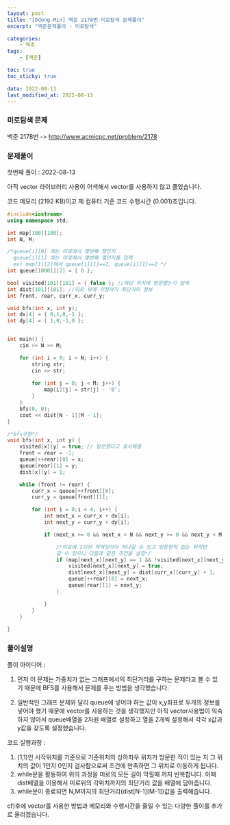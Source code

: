 ```yaml
---
layout: post
title: "[Ddong-Min] 백준 2178번 미로탐색 문제풀이"
excerpt: "백준문제풀이 - 미로탐색"

categories:
    - 백준
tags:
    - [백준]

toc: true
toc_sticky: true

data: 2022-08-13
last_modified_at: 2022-08-13
---
```


### 미로탐색 문제  
백준 2178번 -> <http://www.acmicpc.net/problem/2178>

### 문제풀이

첫번째 풀이 : 2022-08-13

아직 vector 라이브러리 사용이 어색해서 vector를 사용하지 않고 풀었습니다.

코드 메모리 (2192 KB)이고 제 컴퓨터 기준 코드 수행시간 (0.001)초입니다.

```cpp
#include<iostream>
using namespace std;

int map[100][100];
int N, M;

/*queue[i][0] 에는 미로에서 몇번째 행인지
  queue[i][1] 에는 미로에서 몇번째 열인지를 입력
  ex) map[1][2]에서 queue[i][1]==1, queue[i][1]==2 */
int queue[10001][2] = { 0 }; 

bool visited[101][101] = { false }; //해당 위치에 방문했는지 입력
int dist[101][101]; //미로 위에 각점까지 최단거리 정보
int front, rear, curr_x, curr_y;

void bfs(int x, int y);
int dx[4] = { 0,1,0,-1 };
int dy[4] = { 1,0,-1,0 };


int main() {
	cin >> N >> M;

	for (int i = 0; i < N; i++) {
		string str;
		cin >> str;
	
		for (int j = 0; j < M; j++) {
			map[i][j] = str[j] - '0';
		}
	}
	bfs(0, 0);
	cout << dist[N - 1][M - 1];
}

/*bfs구현*/
void bfs(int x, int y) {
	visited[x][y] = true; // 방문했다고 표시해줌
	front = rear = -1;
	queue[++rear][0] = x;
	queue[rear][1] = y;
	dist[x][y] = 1;

	while (front != rear) {
		curr_x = queue[++front][0];
		curr_y = queue[front][1];

		for (int i = 0;i < 4; i++) {
			int next_x = curr_x + dx[i];
			int next_y = curr_y + dy[i];

			if (next_x >= 0 && next_x < N && next_y >= 0 && next_y < M) {

                /*미로에 1이라 적혀있어야 지나갈 수 있고 방문한적 없는 위치만 
                갈 수 있으니 다음과 같은 조건을 설정*/
				if (map[next_x][next_y] == 1 && !visited[next_x][next_y]) {
					visited[next_x][next_y] = true;
					dist[next_x][next_y] = dist[curr_x][curr_y] + 1; 
					queue[++rear][0] = next_x;
					queue[rear][1] = next_y;
				}

			}
		}
	}
 
}

```

### 풀이설명

풀이 아이디어 :
1) 먼저 이 문제는 가중치가 없는 그래프에서의 최단거리를 구하는 문제라고 볼 수 있기 때문에 BFS를 사용해서 문제를 푸는 방법을 생각했습니다.

2) 일반적인 그래프 문제와 달리 queue에 넣어야 하는 값이 x,y좌표로 두개의 정보를 넣어야 했기 때문에 vector를 사용하는 것을 생각했지만 아직 vector사용법이 익숙하지 않아서 queue배열을 2차원 배열로 설정하고 열을 2개씩 설정해서 각각 x값과 y값을 갖도록 설정했습니다.


코드 실행과정 :

1) (1,1)인 시작위치를 기준으로 기준위치의 상하좌우 위치가 방문한 적이 있는 지 그 위치의 값이 1인지 0인지 검사함으로써 조건에 만족하면 그 위치로 이동하게 됩니다. 
2) while문을 활동하여 위의 과정을 미로의 모든 길이 막힐때 까지 반복합니다. 이때 dist배열을 이용해서 미로위의 각위치까지의 최단거리 값을 배열에 담아줍니다.
3) while문이 종료되면 N,M까지의 최단거리(dist[N-1][M-1])값을 출력해줍니다.



cf)후에 vector를 사용한 방법과 메모리와 수행시간을 줄일 수 있는 다양한 풀이를 추가로 올리겠습니다.